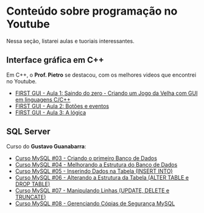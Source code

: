 # Conteúdo sobre programação no Youtube

Nessa seção, listarei aulas e tuoriais interessantes.

## Interface gráfica em C++

Em C++, o **Prof. Pietro** se destacou, com os melhores videos que encontrei no Youtube.
- [FIRST GUI - Aula 1: Saindo do zero - Criando um Jogo da Velha com GUI em linguagens C/C++](https://www.youtube.com/watch?v=fcbjAWhVmME&t=567s)
- [FIRST GUI - Aula 2: Botões e eventos](https://www.youtube.com/watch?v=BmswL3UnBAA&t=404s)
- [FIRST GUI - Aula 3: A lógica](https://www.youtube.com/watch?v=WJK8C3eHt4A)

## SQL Server

Curso do **Gustavo Guanabarra**:
- [Curso MySQL #03 - Criando o primeiro Banco de Dados](https://www.youtube.com/watch?v=m9YPlX0fcJk)
- [Curso MySQL #04 - Melhorando a Estrutura do Banco de Dados](https://www.youtube.com/watch?v=cHLKtALWDos)
- [Curso MySQL #05 - Inserindo Dados na Tabela (INSERT INTO)](https://www.youtube.com/watch?v=NCG9niOlm40)
- [Curso MySQL #06 - Alterando a Estrutura da Tabela (ALTER TABLE e DROP TABLE)](https://www.youtube.com/watch?v=To9qUcEMuY0)
- [Curso MySQL #07 - Manipulando Linhas (UPDATE, DELETE e TRUNCATE)](https://www.youtube.com/watch?v=wXViczeTr6Q)
- [Curso MySQL #08 - Gerenciando Cópias de Segurança MySQL](https://www.youtube.com/watch?v=w6OYS_M7hTM)

